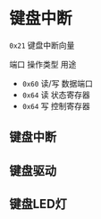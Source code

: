 # 键盘中断

`0x21` 键盘中断向量  

端口        操作类型    用途  
- `0x60`    读/写   数据端口
- `0x64`    读      状态寄存器
- `0x64`    写      控制寄存器

## 键盘中断

## 键盘驱动

## 键盘LED灯